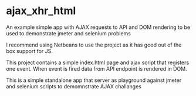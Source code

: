 # ajax_xhr_html
An example simple app with AJAX requests to API and DOM rendering to be used to demonstrate jmeter and selenium problems

I recommend using Netbeans to use the project as it has good out of the box support for JS.

This project contains a simple index.html page and ajax script that registers one event. When event is fired data from API endpoint is rendered in DOM.

This is a simple standalone app that server as playground against jmeter and selenium scripts to demomnstrate AJAX challanges
